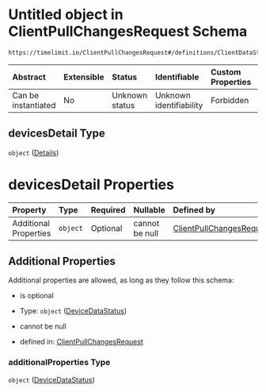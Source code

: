 # Untitled object in ClientPullChangesRequest Schema

```txt
https://timelimit.io/ClientPullChangesRequest#/definitions/ClientDataStatus/properties/devicesDetail
```

| Abstract            | Extensible | Status         | Identifiable            | Custom Properties | Additional Properties | Access Restrictions | Defined In                                                                                            |
| :------------------ | :--------- | :------------- | :---------------------- | :---------------- | :-------------------- | :------------------ | :---------------------------------------------------------------------------------------------------- |
| Can be instantiated | No         | Unknown status | Unknown identifiability | Forbidden         | Allowed               | none                | [ClientPullChangesRequest.schema.json\*](ClientPullChangesRequest.schema.json "open original schema") |

## devicesDetail Type

`object` ([Details](clientpullchangesrequest-definitions-clientdatastatus-properties-devicesdetail.md))

# devicesDetail Properties

| Property              | Type     | Required | Nullable       | Defined by                                                                                                                                                                                                       |
| :-------------------- | :------- | :------- | :------------- | :--------------------------------------------------------------------------------------------------------------------------------------------------------------------------------------------------------------- |
| Additional Properties | `object` | Optional | cannot be null | [ClientPullChangesRequest](clientpullchangesrequest-definitions-devicedatastatus.md "https://timelimit.io/ClientPullChangesRequest#/definitions/ClientDataStatus/properties/devicesDetail/additionalProperties") |

## Additional Properties

Additional properties are allowed, as long as they follow this schema:

- is optional

- Type: `object` ([DeviceDataStatus](clientpullchangesrequest-definitions-devicedatastatus.md))

- cannot be null

- defined in: [ClientPullChangesRequest](clientpullchangesrequest-definitions-devicedatastatus.md "https://timelimit.io/ClientPullChangesRequest#/definitions/ClientDataStatus/properties/devicesDetail/additionalProperties")

### additionalProperties Type

`object` ([DeviceDataStatus](clientpullchangesrequest-definitions-devicedatastatus.md))
